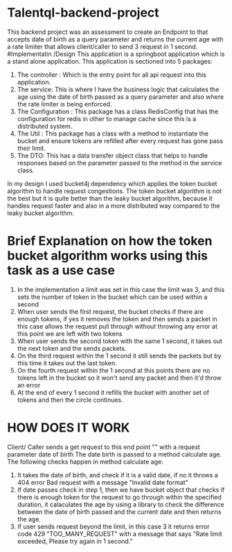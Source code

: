# Talentql-backend-project
This backend project was an assessment to create an Endpoint to that accepts date of birth as a query parameter and returns the current age
with a rate limiter that allows client/caller to send 3 request in 1 second.
#Implementatin /Design
This application is a springboot application which is a stand alone application.
This application is sectioned into 5 packages:
1. The controller : Which is the entry point for all api request into this application.
2. The service: This is where I have the business logic that calculates the age using the date of birth passed as a query parameter and also where the rate limiter is being enforced.
3. The Configuration : This package has a class RedisConfig that has the configuration for redis in other to manage cache since this is a distributed system.
4. The Util : This package has a class with a method to instantiate the bucket and ensure tokens are refilled after every request has gone pass their limit.
5. The DTO: This has a data transfer object class that helps to handle responses based on the parameter passed to the method in the service class.

In my design I used bucket4j dependency which applies the token bucket algorithm to handle request congestions. The token bucket algorithm is not the best but it is quite better than the leaky bucket algorithm, because it handles request faster and also in a more distributed way compared to the leaky bucket algorithm.

# Brief Explanation on how the token bucket algorithm works using this task as a use case
1. In the implementation a limit was set in this case the limit was 3, and this sets the number of token in the bucket which can be used within a second
2. When user sends the first request, the bucket checks if there are enough tokens, if yes it removes the token and then sends a packet in this case allows the request pull through without throwing any error at this point we are left with two tokens
3. When user sends the second token with the same 1 second, it takes out the next token and the sends packets.
4. On the third request within the 1 second it still sends the packets but by this time it takes out the last token.
5. On the fourth request within the 1 second at this points there are no tokens left in the bucket so it won't send any packet and then it'd throw an error
6. At the end of every 1 second it refills the bucket with another set of tokens and then the circle continues.


# HOW DOES IT WORK
Client/ Caller sends a get request to this end point "" with a request parameter date of birth
The date birth is passed to a method calculate age.
The following checks happen in method calculate age:
1. It takes the date of birth, and check if it is a valid date, if no it throws a 404 error Bad request with a message "Invalid date format"
2. If date passes check in step 1, then we have bucket object that checks if there is enough token for the request to go through within the specified duration, it calaculates the age by using a library to check the difference between the date of birth passed and the current date and then returns the age.
3. If user sends request beyond the limit, in this case 3 it returns error code 429 "TOO_MANY_REQUEST" with a message that says "Rate limit exceeded, Please try again in 1 second."

